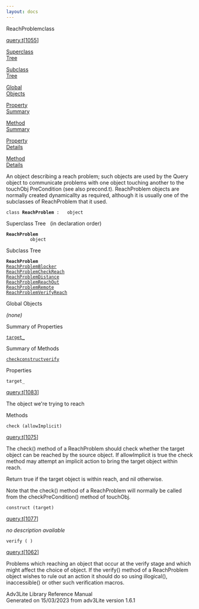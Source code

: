 ```yaml
---
layout: docs
---
```

<span class="title">ReachProblem</span><span class="type">class</span>

[query.t](../file/query.t.html)\[[1055](../source/query.t.html#1055)\]

[Superclass  
Tree](#_SuperClassTree_)

[Subclass  
Tree](#_SubClassTree_)

[Global  
Objects](#_ObjectSummary_)

[Property  
Summary](#_PropSummary_)

[Method  
Summary](#_MethodSummary_)

[Property  
Details](#_Properties_)

[Method  
Details](#_Methods_)



An object describing a reach problem; such objects are used by the Query
object to communicate problems with one object touching another to the
touchObj PreCondition (see also precond.t). ReachProblem objects are
normally created dynamicallty as required, although it is usually one of
the subclasses of ReachProblem that it used.

`class `**`ReachProblem`**` :   object`



<span id="_SuperClassTree_"></span>



<span class="hdln">Superclass Tree</span>   (in declaration order)



**`ReachProblem`**  
`         object`  
<span id="_SubClassTree_"></span>



<span class="hdln">Subclass Tree</span>  



**`ReachProblem`**  
[`ReachProblemBlocker`](../object/ReachProblemBlocker.html)  
[`ReachProblemCheckReach`](../object/ReachProblemCheckReach.html)  
[`ReachProblemDistance`](../object/ReachProblemDistance.html)  
[`ReachProblemReachOut`](../object/ReachProblemReachOut.html)  
[`ReachProblemRemote`](../object/ReachProblemRemote.html)  
[`ReachProblemVerifyReach`](../object/ReachProblemVerifyReach.html)  
<span id="_ObjectSummary_"></span>



<span class="hdln">Global Objects</span>  



*(none)* <span id="_PropSummary_"></span>



<span class="hdln">Summary of Properties</span>  



[`target_`](#target_)

<span id="_MethodSummary_"></span>



<span class="hdln">Summary of Methods</span>  



[`check`](#check)[`construct`](#construct)[`verify`](#verify)

<span id="_Properties_"></span>



<span class="hdln">Properties</span>  



<span id="target_"></span>

`target_`

[query.t](../file/query.t.html)\[[1083](../source/query.t.html#1083)\]



The object we're trying to reach



<span id="_Methods_"></span>



<span class="hdln">Methods</span>  



<span id="check"></span>

`check (allowImplicit)`

[query.t](../file/query.t.html)\[[1075](../source/query.t.html#1075)\]



The check() method of a ReachProblem should check whether the target
object can be reached by the source object. If allowImplicit is true the
check method may attempt an implicit action to bring the target object
within reach.

Return true if the target object is within reach, and nil otherwise.

Note that the check() method of a ReachProblem will normally be called
from the checkPreCondition() method of touchObj.



<span id="construct"></span>

`construct (target)`

[query.t](../file/query.t.html)\[[1077](../source/query.t.html#1077)\]



*no description available*



<span id="verify"></span>

`verify ( )`

[query.t](../file/query.t.html)\[[1062](../source/query.t.html#1062)\]



Problems which reaching an object that occur at the verify stage and
which might affect the choice of object. If the verify() method of a
ReachProblem object wishes to rule out an action it should do so using
illogical(), inaccessible() or other such verification macros.





Adv3Lite Library Reference Manual  
Generated on 15/03/2023 from adv3Lite version 1.6.1


